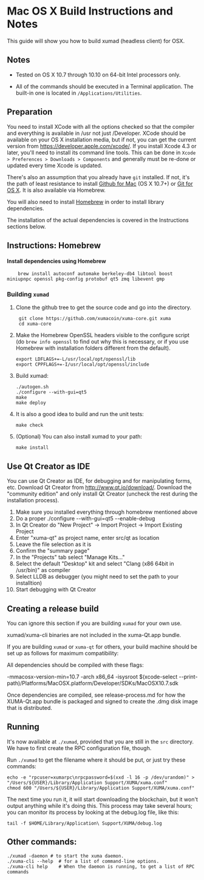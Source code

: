 Mac OS X Build Instructions and Notes
====================================
This guide will show you how to build xumad (headless client) for OSX.

Notes
-----

* Tested on OS X 10.7 through 10.10 on 64-bit Intel processors only.

* All of the commands should be executed in a Terminal application. The
built-in one is located in `/Applications/Utilities`.

Preparation
-----------

You need to install XCode with all the options checked so that the compiler
and everything is available in /usr not just /Developer. XCode should be
available on your OS X installation media, but if not, you can get the
current version from https://developer.apple.com/xcode/. If you install
Xcode 4.3 or later, you'll need to install its command line tools. This can
be done in `Xcode > Preferences > Downloads > Components` and generally must
be re-done or updated every time Xcode is updated.

There's also an assumption that you already have `git` installed. If
not, it's the path of least resistance to install [Github for Mac](https://mac.github.com/)
(OS X 10.7+) or
[Git for OS X](https://code.google.com/p/git-osx-installer/). It is also
available via Homebrew.

You will also need to install [Homebrew](http://brew.sh) in order to install library
dependencies.

The installation of the actual dependencies is covered in the Instructions
sections below.

Instructions: Homebrew
----------------------

#### Install dependencies using Homebrew

        brew install autoconf automake berkeley-db4 libtool boost miniupnpc openssl pkg-config protobuf qt5 zmq libevent gmp

### Building `xumad`

1. Clone the github tree to get the source code and go into the directory.

        git clone https://github.com/xumacoin/xuma-core.git xuma
        cd xuma-core

2.  Make the Homebrew OpenSSL headers visible to the configure script  (do ```brew info openssl``` to find out why this is necessary, or if you use Homebrew with installation folders different from the default).

        export LDFLAGS+=-L/usr/local/opt/openssl/lib
        export CPPFLAGS+=-I/usr/local/opt/openssl/include

3.  Build xumad:

        ./autogen.sh
        ./configure --with-gui=qt5
        make
        make deploy

4.  It is also a good idea to build and run the unit tests:

        make check

5.  (Optional) You can also install xumad to your path:

        make install

Use Qt Creator as IDE
------------------------
You can use Qt Creator as IDE, for debugging and for manipulating forms, etc.
Download Qt Creator from http://www.qt.io/download/. Download the "community edition" and only install Qt Creator (uncheck the rest during the installation process).

1. Make sure you installed everything through homebrew mentioned above
2. Do a proper ./configure --with-gui=qt5 --enable-debug
3. In Qt Creator do "New Project" -> Import Project -> Import Existing Project
4. Enter "xuma-qt" as project name, enter src/qt as location
5. Leave the file selection as it is
6. Confirm the "summary page"
7. In the "Projects" tab select "Manage Kits..."
8. Select the default "Desktop" kit and select "Clang (x86 64bit in /usr/bin)" as compiler
9. Select LLDB as debugger (you might need to set the path to your installtion)
10. Start debugging with Qt Creator

Creating a release build
------------------------
You can ignore this section if you are building `xumad` for your own use.

xumad/xuma-cli binaries are not included in the xuma-Qt.app bundle.

If you are building `xumad` or `xuma-qt` for others, your build machine should be set up
as follows for maximum compatibility:

All dependencies should be compiled with these flags:

 -mmacosx-version-min=10.7
 -arch x86_64
 -isysroot $(xcode-select --print-path)/Platforms/MacOSX.platform/Developer/SDKs/MacOSX10.7.sdk

Once dependencies are compiled, see release-process.md for how the XUMA-Qt.app
bundle is packaged and signed to create the .dmg disk image that is distributed.

Running
-------

It's now available at `./xumad`, provided that you are still in the `src`
directory. We have to first create the RPC configuration file, though.

Run `./xumad` to get the filename where it should be put, or just try these
commands:

    echo -e "rpcuser=xumarpc\nrpcpassword=$(xxd -l 16 -p /dev/urandom)" > "/Users/${USER}/Library/Application Support/XUMA/xuma.conf"
    chmod 600 "/Users/${USER}/Library/Application Support/XUMA/xuma.conf"

The next time you run it, it will start downloading the blockchain, but it won't
output anything while it's doing this. This process may take several hours;
you can monitor its process by looking at the debug.log file, like this:

    tail -f $HOME/Library/Application\ Support/XUMA/debug.log

Other commands:
-------

    ./xumad -daemon # to start the xuma daemon.
    ./xuma-cli --help  # for a list of command-line options.
    ./xuma-cli help    # When the daemon is running, to get a list of RPC commands
